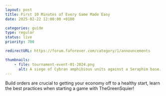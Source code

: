 ```yaml
---
layout: post
title: First 10 Minutes of Every Game Made Easy
date: 2025-02-22 12:00:00 +0100

categories: guide
type: regular
status: live
priority: 700

redirectURL: https://forum.faforever.com/category/1/announcements

thumbnails: 
    - file: tournament-event-01-2024.png
      alt: A siege of Cybran amphibious units against a Seraphim base.
---
```


Build orders are crucial to getting your economy off to a healthy start, learn the best practices when starting a game with TheGreenSquier!

<!-- excerpt-end -->
